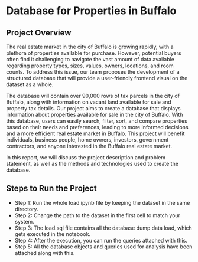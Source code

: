 # Database for Properties in Buffalo

## Project Overview 

The real estate market in the city of Buffalo is growing rapidly, with a plethora of properties available for purchase. However, potential buyers often find it challenging to navigate the vast amount of data available regarding property types, sizes, values, owners, locations, and room counts. To address this issue, our team proposes the development of a structured database that will provide a user-friendly frontend visual on the dataset as a whole. 

The database will contain over 90,000 rows of tax parcels in the city of Buffalo, along with information on vacant land available for sale and property tax details. Our project aims to create a database that displays information about properties available for sale in the city of Buffalo. With this database, users can easily search, filter, sort, and compare properties based on their needs and preferences, leading to more informed decisions and a more efficient real estate market in Buffalo. This project will benefit individuals, business people, home owners, investors, government contractors, and anyone interested in the Buffalo real estate market. 

In this report, we will discuss the project description and problem statement, as well as the methods and technologies used to create the database. 

## Steps to Run the Project 
* Step 1: Run the whole load.ipynb file by keeping the dataset in the same directory. 
* Step 2: Change the path to the dataset in the first cell to match your system. 
* Step 3: The load.sql file contains all the database dump data load, which gets executed in the notebook. 
* Step 4: After the execution, you can run the queries attached with this. 
* Step 5: All the database objects and queries used for analysis have been attached along with this.
